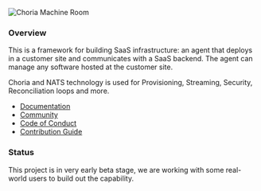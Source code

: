 ![Choria Machine Room](https://choria-io.github.io/machine-room/logo.png)

### Overview

This is a framework for building SaaS infrastructure: an agent that deploys in a customer site and communicates with
a SaaS backend. The agent can manage any software hosted at the customer site.

Choria and NATS technology is used for Provisioning, Streaming, Security, Reconciliation loops and more.

* [Documentation](https://choria-io.github.io/machine-room/)
* [Community](https://github.com/choria-io/machine-room/discussions)
* [Code of Conduct](https://github.com/choria-io/.github/blob/master/CODE_OF_CONDUCT.md)
* [Contribution Guide](https://github.com/choria-io/.github/blob/master/CONTRIBUTING.md)

### Status

This project is in very early beta stage, we are working with some real-world users to build out the capability.
